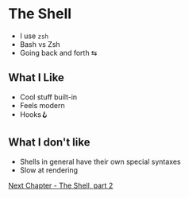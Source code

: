 # The Shell

* I use `zsh`
* Bash vs Zsh
* Going back and forth ⇆

## What I Like
* Cool stuff built-in
* Feels modern
* Hooks🪝

## What I don't like
* Shells in general have their own special syntaxes
* Slow at rendering

[Next Chapter - The Shell, part 2](05-shell-part2.md)
